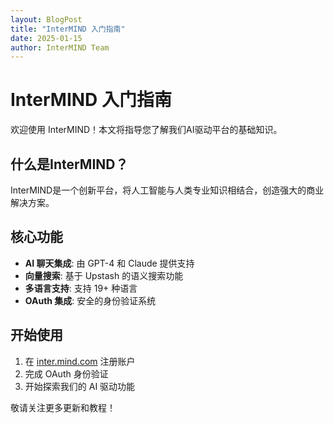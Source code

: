 ```yaml
---
layout: BlogPost
title: "InterMIND 入门指南"
date: 2025-01-15
author: InterMIND Team
---
```


# InterMIND 入门指南

欢迎使用 InterMIND！本文将指导您了解我们AI驱动平台的基础知识。

<!--more-->

## 什么是InterMIND？

InterMIND是一个创新平台，将人工智能与人类专业知识相结合，创造强大的商业解决方案。

## 核心功能

- **AI 聊天集成**: 由 GPT-4 和 Claude 提供支持
- **向量搜索**: 基于 Upstash 的语义搜索功能
- **多语言支持**: 支持 19+ 种语言
- **OAuth 集成**: 安全的身份验证系统

## 开始使用

1. 在 [inter.mind.com](https://inter.mind.com) 注册账户
2. 完成 OAuth 身份验证
3. 开始探索我们的 AI 驱动功能

敬请关注更多更新和教程！